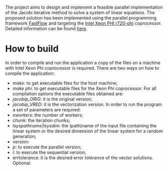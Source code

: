The project aims to design and implement a feasible parallel implementation of the Jacobi iterative method to solve a system of linear equations. The proposed solution has been implemented using the parallel programming framework [FastFlow](https://github.com/fastflow/fastflow) and targeting the [Intel Xeon PHI r720-phi](https://www.intel.com/content/dam/www/public/us/en/documents/pdf/true-scale-xeon-phi-coprocessor-overview.pdf) coprocessor. Detailed information can be found [here](https://drive.google.com/file/d/1kl55s-oYZdovRLXkU2PJFGvlY8-GyRaQ/view).

# How to build

In order to compile and run the application a copy of the files on a machine with Intel Xeon Phi coprocessor is required. There are two ways on how to compile the application:
 * *make*: to get executable files for the host machine;
 * *make phi*: to get executable files for the Xeon Phi coprocessor.
For all compilation options the executable files obtained are:
 * *jacobip_ORIG*: it is the original version;
 * *jacobip_VRED*: it is the vectorization version.
In order to run the program a set of parameters are required:
 * *nworkers*: the number of workers;
 * *chunk*: the iteration chunks;
 * *lsyspathname|lsysdim*: the (path)name of the input file containing the linear system or the desired dimension of the    linear system for a random generation;
 * version:
  * *p*: to execute the parallel version;
  * *l*: to execute the sequential version;
 * errtolerance: it is the desired error tolerance of the vector solutions. Optional.

